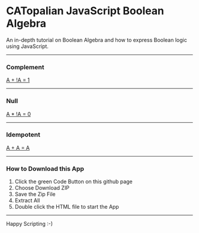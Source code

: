# CATopalian JavaScript Boolean Algebra
An in-depth tutorial on Boolean Algebra and how to express Boolean logic using JavaScript.  

---

### Complement
[A + !A = 1](src/Complement_Law/a_plus_not_a_equals_1.md)

---

### Null
[A * !A = 0](src/Null_Law/a_times_not_a_equals_zero.md)

---

### Idempotent
[A + A = A](src/Idempotent_Law/a_plus_a_equals_a.md)

---

### How to Download this App
1. Click the green Code Button on this github page
2. Choose Download ZIP
3. Save the Zip File
4. Extract All
5. Double click the HTML file to start the App

---

Happy Scripting :-)

